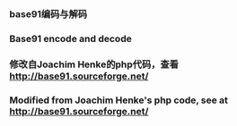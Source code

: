 ### base91编码与解码
### Base91 encode and decode
### 修改自Joachim Henke的php代码，查看 http://base91.sourceforge.net/
### Modified from Joachim Henke's php code, see at http://base91.sourceforge.net/
